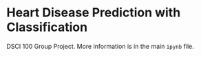 # Heart Disease Prediction with Classification
DSCI 100 Group Project. More information is in the main `ipynb` file.
